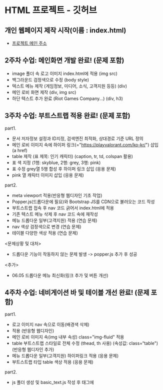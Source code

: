 # HTML 프로젝트 - 깃허브

## 개인 웹페이지 제작 시작(이름 : index.html)
- [프로젝트 메인 주소](https://miny-1003.github.io/Web_home_20221003/)

## 2주차 수업: 메인화면 개발 완료! (문제 포함)

- image 폴더 속 로고 이미지 index.html에 적용 (img src)
- 백그라운드 검정색으로 수정 (body style)
- 텍스트 메뉴 제작 (게임정보, 미디어, 소식, 고객지원 등등) (div)
- 메인 로비 화면 제작 (div, img src)
- 하단 텍스트 추가 완료 (Riot Games Company...) (div, h3)

## 3주차 수업: 부트스트랩 적용 완료! (문제 포함) 

part1.
- 문서 저자정보 설정과 ID지정, 검색엔진 최적화, 상대경로 기준 URL 정의
- 메인 로비 이미지 속에 하이퍼 링크(="https://playvalorant.com/ko-kr/") 삽입 (a href)
- table 제작 (표 제목: 인기 캐릭터) (caption, tr, td, colspan 활용)
- 표 색 지정 (1행: skyblue, 2행: grey, 3행: pink)
- 표 수정 grey열 5행 합성 후 하이퍼 링크 삽입 (응용 문제)
- pink 열 캐릭터 이미지 삽입 (응용 문제)

part2.
- meta viewport 적용(반응형 웹디자인 기초 작업)
- Popper.js(드롭다운에 필요)와 Bootstrap JS를 CDN으로 불러오는 코드 작성
- 부트스트랩 접속 후 nav 코드 긁어서 index.html에 적용
- 기존 텍스트 메뉴 삭제 후 nav 코드 속에 재작성
- 메뉴 드롭다운 일부(고객지원) 적용 (연습 문제)
- nav 색상 검정색으로 변경 (연습 문제)
- 테이블 다양한 색상 적용 (연습 문제)

<문제상황 및 대처>
- 드롭다운 기능이 작동하지 않는 문제 발생 -> popper.js 추가 후 성공

<추가>
- 06.05 드롭다운 메뉴 최신화(링크 추가 및 버튼 개선)

## 4주차 수업: 네비게이션 바 및 테이블 개선 완료! (문제 포함)

part1.
- 로고 이미지 nav 속으로 이동(배경색 삭제)
- <div class="container-fluid"> 적용 (반응형 웹디자인)
- 메인 로비 이미지 속(img 내부 속성) class="img-fluid" 적용
- table 부트스트랩 스타일로 전체 수정 (thead, th 사용) (속성값: class=“table") (반응형 웹디자인 추가)
- 메뉴 드롭다운 일부(고객지원) 하이퍼링크 적용 (응용 문제)
- 부트스트랩 타입 table 색상 적용 (응용 문제)

part2.
- js 폴더 생성 및 basic_text.js 작성 후 <head> 태그에 <script> 태그로 삽입.
    <!-- <script type="text/javascript" src="js/basic_js_test.js"></script> -->
- var, const, let 변수명 사용법 익히기
- 개발자 모드(F12)를 통해 콘솔 출력 후 확인
- nav에 검색창 추가 (부트스트랩 - 컴포넌트)
- 검색 기능 구현
    - search.js 작성(.getElementById, addEventListener, function, alert) 후 <head> 태그에 <script> 태그로 삽입.
    - 검색창 버튼(속이 색칠 되지 않은) 기능 구현 (button class, id, type="submit") (id가 같아야 작동)
    - defer 속성 추가(search.js)
- 클릭이벤트 식별자 변경해보기 (스크립트와 index.html 둘다) (연습 문제)
- 같은 이름의 함수 중첩해보기 (연습 문제)
    - 같은 이름의 함수가 중첩되어도 에러는 나지 않는다. 추가로 마지막에 정의된 함수가 우선순위가 더 높다.
- 함수에 변수를 추가해 변수를 출력하도록 변경 (연습 문제)

## 5주차 수업: 팝업창 및 검색창 구현 완료

- 데이터 타입
    - 원시타입 참조 타입 구분 및 undefi 와 null 값 확인 (data_type.js)
    - 객체(참조타입)와 배열
    - MAP 과 SET
    - 템플릿 리터럴
- index.html에 검색 기능 구현 ( form, button, googleSearch() )
- search.js 속 get방식 코드를 추가해 구현
- 팝업 추가(pop_up.js 및 popup.html 추가) (상대 경로 파악)
- 팝업창에 날짜 및 시간 구현
- pop_up.js 에 호버 함수를 추가해 마우스 이벤트 추가(로고에 마우스 커서 올릴시 이미지 변경)
- 검색 시 공백검사 적용 (문자 길이가 0이면 함수 중단) (연습 문제)
- 검색 시 비속어 검사 (배열 내에 포함되는 문자열이면 함수 중단) (연습 문제)

## 6주차 수업: 팝업창 발전 및 로그인창 구현 완료 (공백 포함 / 로그아웃 포함)

- 화살표 함수 적용해보기
- 팝업창 자동 닫기 기능 구현 ( .getElementById(), setTimeout() ) (10초 카운트다운)
- 로그인폼 구현
    - login/log_in.html 부트스트랩을 이용해 코드 작성
    - 로그인창 css 별도 적용 (log_in.css)
    - form 태그를 이용해 get방식의 전달과 url주소 확인 (로그인 수행)
    - name 속성을 이용해 이메일, 패스워드 데이터 전송
    - log_in.js 구현
        - 폼, 버튼, 이메일, 패스워드 식별
        - 이메일, 패스워드의 공백 제거
        - 공백이면 함수 중단
        - 마지막으로 폼을 submit
- 로그인 창 구현(index.login.html)
    - 로그아웃 버튼 추가 구현
- 로그아웃 버튼 누를 시 이동하는 index_logout.html 구현 (응용 문제)
    - index_logout.html 화면 속 로그아웃 버튼을 누를시 index.html로 연결 (로그아웃)
- 로그인, 로그아웃 창 팝업.js연동 부분 제거 (연습 문제)
- 폴더 및 파일 체크, 들여쓰기 정렬

## 9주차 수업: 로그인폼 입력 제한 조건 추가 및 XSS 방지 코드 추가, 팝업창 쿠키 적용(체크박스 클릭시 닫힘)

part1.
- 로그인폼 입력 길이 제한 및 특수문자 포함 유무 검사 코드 작성(log_in.js 코드 수정)
- XSS 방지 코드 추가 (DOMPurify 라이브러리 활용)
- 로그인 입력길이 제한 추가 (응용 문제)
    - ID: 5글자 이상 10글자 이하, PW: 12글자 이상 15글자 이하
    - 3글자 이상 반복입력 제한 (패턴식)
    - 연속되는 숫자 반복입력 제한 (패턴식)

part2.
- 팝업창 닫기 시간 1000초로 증가
- popup.html 에 쿠키 생성 체크박스 추가
- pop_up.js 에 setCookie와 getCookie 추가
- 체크박스 클릭 시 팝업이 닫히도록 설정
- 크로스 사이트 취약점 보안 설정 추가 ( Secure )

## 10주차 수업: 세션 적용 및 자동로그인 구현 및 로그아웃 세부내용 설정

part1.
- 아이디 체크박스 추가 ("checkbox mb-3", lavel, id="idSaveCheck")
- 체크박스 쿠키 생성 구현
    - 체크 상태 X 일 경우, 쿠키삭제(기존 set, get 이용)
- 아이디 자동 삽입 구현
- 로그인/로그아웃 횟수 쿠키 저장 (로그인/아웃 할때 각각 횟수 쿠키 생성) (응용 문제)
    - 문제발생 : 횟수 셀때 value 값이 NAN으로 나오는 오류 발생
    - 해결 : if (cookie_name[0].trim() === name) {
                return cookie_name[1];
                } 
            : 브라우저가 쿠키를 문자열로 넘길 때 공백이 붙어나올 수 있는 부작용때문에 .trim()을 통해 공백을 제거함으로써 해결되었다.

part2.
- 체크박스 후 로그인하면 로그인 정보 세션이 뜨도록 설정
- 체크박스 체크후 로그인하고 로그아웃했을 시에 다시 로그인 하면 자동로그인이 되도록 설정(세션 유지)
- 로그아웃 시 추가 선택으로 세션 삭제 유무를 고를 수 있도록 하고 체크 후 로그아웃 하면 자동로그인 안되게 환경 구성(응용 문제)
- 로그인 조건에 부합하지 않으면 login_failed()를 통해 3번이상 실패 시 10분동안 로그인 처리가 이루어지지않게 설정(연습 문제)

## 11주차 수업: 세션 암호화/복호화 및 JWT(로그인 후 지속인증)

part1.
- 세션/암호화,복호화
- 패스워드 보안처리 추가(임시 키 사용)
- 복호화 함수 추가
- Web Crypto API 활용하기(응용문제)
- AES-256-GCM 대칭 암호 알고리즘 구현

part2.
- 세션 생성 이후 토큰을 로컬에 저장하고 토큰 유지시간을 1시간으로 설정
- 텍스트 전송에 적합한 Base64로 인코딩
- JSON 문자열 형태로 전환
    - 세션 + 토큰 조합으로 보안을 강화
    - 헤드, 페이로드, 서명으로 구성
- 로컬 스토리지로 토큰을 확인하도록 구성
- 토큰 검증 확인
-  .removeItem 메소드를 통해 로그아웃 시 토큰 삭제 함수 구현(연습 문제)

## 12주차 수업: 모듈화 및 회원가입 기능 구현

part1. 모듈화
- log_in.js 모듈화 진행 그에 따른 부가 코드 수정
    - session.js 수정
    - crypto2.js 수정 : 수정하며 session.js와 crypto2.js, log_in.js가 유기적으로 이루어질수 있도록 재수정을 거침
    - log_out.js 기능 추가(기존 log_in.js에서 추출 후 기능 별도 구현)

- index_login.html 에서 로그인시 사용자 아이디가 보이게 설정 ( ~ 님)

- 오류! : log_in2.js에 필요한 기능만을 조율하는 과정에서 session.check() 가 모든 상황에서 리디액션하는 문제 발생
    - 따라서 session.js 또한 수정이 필요했음

    - 해결 방안 : session.check()에 조건인자를 추가하여 로그인시에는 검사를 하지만 로그인 후 메인 페이지에선 검사하지 않도록 수정

        - 추가 오류: 수정한 session_check() 함수는 "세션이 없으면 index.html로 리디렉션"하게 설계해, 로그인하러 들어가는 log_in.html에서도 그걸 막아버리는 오류가 생김
        - session_check 옵션 설정 
            - log_in.js : { redirectIfLoggedIn: true } (로그인한 사용자는 로그인 페이지 못 들어오게 함)
            - log_in2.js : { redirectIfNotLoggedIn: true } (로그인 안 했으면 메인 화면 접근 못하게 막음)
        
        - 추가 오류 : 이전에 자동 로그인을 위해 (체크박스를 통한)세션을 유지하는 기능을 구현했었는데 이 부분에서 추가 오류가 발생했다.
            - 상세 설명 : 로그아웃 시 체크박스를 해제하면 세션을 남겨둠 (자동 로그인 목적) 이후 사용자가 /log_in.html로 접속 -> session_check()가 자동 실행되며
              "이미 로그인 되었습니다." 로그가 뜸 -> index_login.html로 이동이 되어야 했다. 하지만 JWT 토큰은 이미 삭제된 상태여서 -> 로그인 후 초기화 로직에서 인증 오류 발생
              결국, 인증 실패로 다시 index.html로 튕김 ->세션은 남아있지만, JWT 토큰이 없어서 인증이 실패하는 것 (세션(sessionStorage)과 JWT(localStorage)가 서로 불일치된 상태)
            - 해결방안 : session_check()에서 세션 + JWT 둘 다 있어야 로그인 상태로 간주하도록 수정

- 오류! : log_out.js을 기능 분리하며 setCookie() 함수를 사용하려 했지만 정의되어 있지 않아서 에러가 발생

    - 해결 방안 : setCookie()와 getCookie()를 cookie.js을 새로 만들어 분리하고, log_in.js와 log_out.js 모두에서 import

- 오류! : 로그아웃 화면(index_logout.html)에서 자동로그아웃 해제 부분 체크 안하고 로그아웃 해도 자동로그인이 안되는 문제 발생

    - 해결 방안 : localStorage.removeItem("jwt_token"); 이 코드가 체크박스 체크 여부와 관계없이 계속 작동하고 있었음. 즉, jwt 토큰이 로그아웃 시마다 삭제되었음
                 따라서 이 부분을 삭제하고 조건문을 추가해 체크박스 여부를 한번더 따지도록 코드 작성

part2. 회원가입
- 회원가입 페이지 추가(join.html)
- 식별자 추가 (name, pw, re-pw, email, agree) id 식별자도 따로 추가
    - 기존 로그인폼 입력 emailvalue에서 idvalue로 변경
- SignUp 클래스를 작성(객체 리터럴 방식) (기본 값이 없고, 인자값으로 전달 받아 초기화)
    - 회원가입 정보를 객체로 저장
- 회원가입과 함께 세션객체를 생성하도록 구성 (session2.js)
- 회원가입에 필요한 입력 필터링 구현
    - 문제 상황 발생 : 기존 로그인 폼의 입력 필터링과 회원가입 폼의 입력필터링 구성에 차이가 발생
        - 해결 방안 : 기존 입력 필터링을 각각 삭제하고 추가적인 모듈(validation.js)을 만들어 유효성 검사 시 이곳을 거쳐가도록 동일화 함.
- 회원가입 후 암호화된 객체 저장 구현 (세션에 암호화하여 저장) (연습 문제)
- 로그인 후 복호화된 객체 내용 출력 (암호화 된 회원가입 정보를 복호화, 콘솔에 출력 하도록 구성) (연습 문제)
- 세션에 회원가입 세션이 없다 -> 복호화 x, 출력하지 않음 (연습 문제)
- 로그인 및 회원가입 암호화, 복호화 시 사용자 정보를 개별적으로 저장하도록 수정
    - 오류! : 개별 필드(id, name, email 등)를 각각 암호화하면, 매번 encrypt_text() 호출마다 새로운 AES 키가 생성되고,
              각 항목마다 다른 키로 암호화되지만, 실제 저장되는 키는 마지막 1개뿐(Session_Key)이여서 나머지 항목 복호화 시도 시 OperationError 발생
    - 해결 방안 : 다시 하나의 객체로 통합 암호화

## 13주차 수업 : 개인 프로필 화면 구성 및 지도 API

- 프로필 구성창 내용 수정
    - 기술 스택 선정 및 비중 설정
    - 프로필 사진 수정(응용 문제)
- profile.html을 로그인 후에 들어갈수 있도록 개선
    - 메인 버튼을 누르면 다시 index_login.html로 이동됨
- 세션에 로그인된 정보를 검사한 후, 세션이 있으면 메인 페이지로 이동하도록 구현(응용 문제)
    - 토큰 인증관련 오류 발생
        - a 태그 관련 링크 이동에서 js코드를 통한 이동으로 변경 (id : goProfile)
        - loginForm.submit()을 window.location.href = "index_login.html" 로 변경
        - 이외 토큰 코드 변경및 여러 방식을 시도해봤지만 해결되지 않았음
        - 해결 : 여러 방식을 시도해 보던중 profile.html은 index_login.html과 log_in2.js를 공유하기에
                 안되는 이유를 비교하며 분석한 결과 head에 crypto-js JS 스크립트 유무임을 찾아내어 겨우 해결함.

- 지도 API 구현
- 카카오맵 활성화
- profile.html에 자바 스크립트 연동 완료
- map.js 작성 후 지도 정보를 삽입
- 주소 위치 지정 및 주요 맵 기본 기능 구현완료(기본 스크롤 줌 인, 아웃, 드래그 맵 이동 등)
    - &libraries=services,clusterer,drawing 추가
- 일반 지도 및 / 스카이뷰 전환 기능 구현
- 클릭한 좌표의 위도,경도 출력하도록 설정
- 키워드를 검색하고 목록을 출력하는 기능 구현
- (응용문제) 좌표로 주소 출력하기 기능 구현

